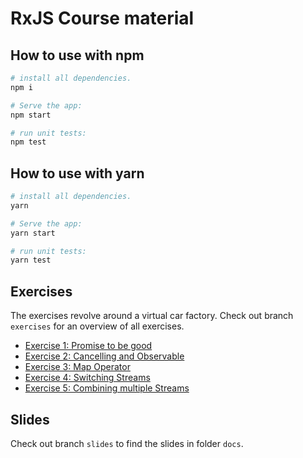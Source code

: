 # RxJS Course material

## How to use with npm

```bash
# install all dependencies.
npm i

# Serve the app:
npm start

# run unit tests:
npm test
```

## How to use with yarn

```bash
# install all dependencies.
yarn

# Serve the app:
yarn start

# run unit tests:
yarn test
```

## Exercises

The exercises revolve around a virtual car factory.
Check out branch `exercises` for an overview of all exercises.

* [Exercise 1: Promise to be good](exercises/EXERCISE01.md)
* [Exercise 2: Cancelling and Observable](exercises/EXERCISE02.md)
* [Exercise 3: Map Operator](exercises/EXERCISE03.md)
* [Exercise 4: Switching Streams](exercises/EXERCISE04.md)
* [Exercise 5: Combining multiple Streams](exercises/EXERCISE05.md)

## Slides

Check out branch `slides` to find the slides in folder `docs`.
